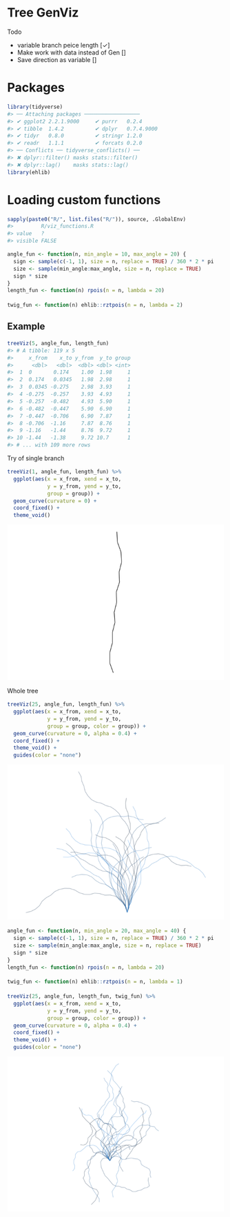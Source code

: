 
<!-- README.md is generated from README.Rmd. Please edit that file -->
Tree GenViz
===========

Todo

-   variable branch peice length \[✓\]
-   Make work with data instead of Gen \[\]
-   Save direction as variable \[\]

Packages
========

``` r
library(tidyverse)
#> ── Attaching packages ──────────────────
#> ✔ ggplot2 2.2.1.9000     ✔ purrr   0.2.4     
#> ✔ tibble  1.4.2          ✔ dplyr   0.7.4.9000
#> ✔ tidyr   0.8.0          ✔ stringr 1.2.0     
#> ✔ readr   1.1.1          ✔ forcats 0.2.0
#> ── Conflicts ── tidyverse_conflicts() ──
#> ✖ dplyr::filter() masks stats::filter()
#> ✖ dplyr::lag()    masks stats::lag()
library(ehlib)
```

Loading custom functions
========================

``` r
sapply(paste0("R/", list.files("R/")), source, .GlobalEnv)
#>         R/viz_functions.R
#> value   ?                
#> visible FALSE
```

``` r
angle_fun <- function(n, min_angle = 10, max_angle = 20) {
  sign <- sample(c(-1, 1), size = n, replace = TRUE) / 360 * 2 * pi
  size <- sample(min_angle:max_angle, size = n, replace = TRUE)
  sign * size
}
length_fun <- function(n) rpois(n = n, lambda = 20)

twig_fun <- function(n) ehlib::rztpois(n = n, lambda = 2)
```

Example
-------

``` r
treeViz(5, angle_fun, length_fun)
#> # A tibble: 119 x 5
#>     x_from    x_to y_from  y_to group
#>      <dbl>   <dbl>  <dbl> <dbl> <int>
#>  1  0       0.174    1.00  1.98     1
#>  2  0.174   0.0345   1.98  2.98     1
#>  3  0.0345 -0.275    2.98  3.93     1
#>  4 -0.275  -0.257    3.93  4.93     1
#>  5 -0.257  -0.482    4.93  5.90     1
#>  6 -0.482  -0.447    5.90  6.90     1
#>  7 -0.447  -0.706    6.90  7.87     1
#>  8 -0.706  -1.16     7.87  8.76     1
#>  9 -1.16   -1.44     8.76  9.72     1
#> 10 -1.44   -1.38     9.72 10.7      1
#> # ... with 109 more rows
```

Try of single branch

``` r
treeViz(1, angle_fun, length_fun) %>%
  ggplot(aes(x = x_from, xend = x_to,
             y = y_from, yend = y_to, 
             group = group)) +
  geom_curve(curvature = 0) +
  coord_fixed() +
  theme_void()
```

![](README_files/figure-markdown_github/unnamed-chunk-5-1.png)

Whole tree

``` r
treeViz(25, angle_fun, length_fun) %>%
  ggplot(aes(x = x_from, xend = x_to,
             y = y_from, yend = y_to, 
             group = group, color = group)) +
  geom_curve(curvature = 0, alpha = 0.4) +
  coord_fixed() +
  theme_void() +
  guides(color = "none")
```

![](README_files/figure-markdown_github/unnamed-chunk-6-1.png)

``` r
angle_fun <- function(n, min_angle = 20, max_angle = 40) {
  sign <- sample(c(-1, 1), size = n, replace = TRUE) / 360 * 2 * pi
  size <- sample(min_angle:max_angle, size = n, replace = TRUE)
  sign * size
}
length_fun <- function(n) rpois(n = n, lambda = 20)

twig_fun <- function(n) ehlib::rztpois(n = n, lambda = 1)

treeViz(25, angle_fun, length_fun, twig_fun) %>%
  ggplot(aes(x = x_from, xend = x_to,
             y = y_from, yend = y_to, 
             group = group, color = group)) +
  geom_curve(curvature = 0, alpha = 0.4) +
  coord_fixed() +
  theme_void() +
  guides(color = "none")
```

![](README_files/figure-markdown_github/unnamed-chunk-7-1.png)

